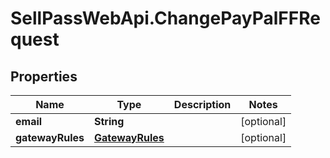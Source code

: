 # SellPassWebApi.ChangePayPalFFRequest

## Properties

Name | Type | Description | Notes
------------ | ------------- | ------------- | -------------
**email** | **String** |  | [optional] 
**gatewayRules** | [**GatewayRules**](GatewayRules.md) |  | [optional] 


